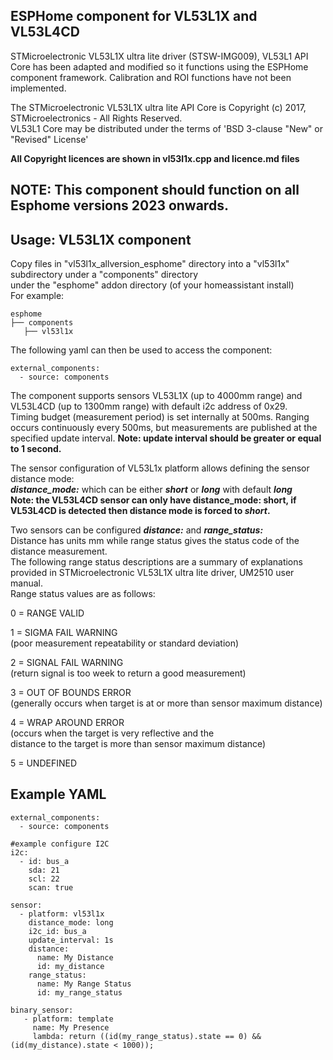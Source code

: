 
## ESPHome component for VL53L1X and VL53L4CD
STMicroelectronic VL53L1X ultra lite driver (STSW-IMG009), VL53L1 API Core
has been adapted and modified so it functions using the ESPHome component framework.
Calibration and ROI functions have not been implemented.<BR>

The STMicroelectronic VL53L1X ultra lite API Core is
Copyright (c) 2017, STMicroelectronics - All Rights Reserved.<BR>
VL53L1 Core may be distributed under the terms of 'BSD 3-clause "New" or "Revised" License'

**All Copyright licences are shown in vl53l1x.cpp and licence.md files**

## NOTE: This component should function on all Esphome versions 2023 onwards. 

## Usage: VL53L1X component
Copy files in "vl53l1x_allversion_esphome" directory into a "vl53l1x" subdirectory under a "components" directory<BR>
under the "esphome" addon directory (of your homeassistant install)<BR>
For example:
```
esphome
├── components
   ├── vl53l1x
```
The following yaml can then be used to access the component:
```
external_components:
  - source: components
```
The component supports sensors VL53L1X (up to 4000mm range) and VL53L4CD (up to 1300mm range) with default i2c address of 0x29.<BR>
Timing budget (measurement period) is set internally at 500ms. Ranging occurs continuously every 500ms, but measurements are published at the specified update interval. **Note: update interval should be greater or equal to 1 second.**<BR>

The sensor configuration of VL53L1x platform allows defining the sensor distance mode:<BR>
***distance_mode:*** which can be either ***short*** or ***long*** with default ***long***<BR>
**Note: the VL53L4CD sensor can only have distance_mode: short, if VL53L4CD is detected then distance mode is forced to ***short***.**<BR>

Two sensors can be configured ***distance:*** and ***range_status:***<BR>
Distance has units mm while range status gives the status code of the distance measurement.<BR>
The following range status descriptions are a summary of explanations provided in STMicroelectronic VL53L1X ultra lite driver, UM2510 user manual.<BR>
Range status values are as follows:<BR>

0 = RANGE VALID<BR>

1 = SIGMA FAIL WARNING<BR> 
(poor measurement repeatability or standard deviation)

2 = SIGNAL FAIL WARNING<BR> 
(return signal is too week to return a good measurement)

3 = OUT OF BOUNDS ERROR<BR> 
(generally occurs when target is at or more than sensor maximum distance)

4 = WRAP AROUND ERROR<BR> 
(occurs when the target is very reflective and the<BR> 
distance to the target is more than sensor maximum distance)<BR> 

5 = UNDEFINED<BR>

## Example YAML
```
external_components:
  - source: components

#example configure I2C
i2c:
  - id: bus_a 
    sda: 21
    scl: 22
    scan: true

sensor:
  - platform: vl53l1x
    distance_mode: long
    i2c_id: bus_a
    update_interval: 1s
    distance:
      name: My Distance
      id: my_distance
    range_status:
      name: My Range Status
      id: my_range_status

binary_sensor:
   - platform: template
     name: My Presence
     lambda: return ((id(my_range_status).state == 0) && (id(my_distance).state < 1000));
```